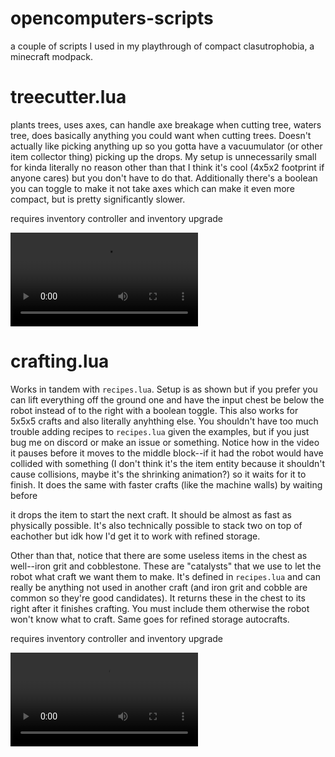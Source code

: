 # opencomputers-scripts
a couple of scripts I used in my playthrough of compact clasutrophobia, a minecraft modpack.

# treecutter.lua
plants trees, uses axes, can handle axe breakage when cutting tree, waters tree, does basically anything you could want when cutting trees. Doesn't actually like picking anything up so you gotta have a vacuumulator (or other item collector thing) picking up the drops. My setup is unnecessarily small for kinda literally no reason other than that I think it's cool (4x5x2 footprint if anyone cares) but you don't have to do that. Additionally there's a boolean you can toggle to make it not take axes which can make it even more compact, but is pretty significantly slower.

requires inventory controller and inventory upgrade

<video src="https://user-images.githubusercontent.com/59105749/183991339-c127f2ba-d4e3-41d8-a3f4-efb1fd8532f2.mp4"></video>

# crafting.lua
Works in tandem with `recipes.lua`. Setup is as shown but if you prefer you can lift everything off the ground one and have the input chest be below the robot instead of to the right with a boolean toggle. This also works for 5x5x5 crafts and also literally anyhthing else. You shouldn't have too much trouble adding recipes to `recipes.lua` given the examples, but if you just bug me on discord or make an issue or something. Notice how in the video it pauses before it moves to the middle block--if it had the robot would have collided with something (I don't think it's the item entity because it shouldn't cause collisions, maybe it's the shrinking animation?) so it waits for it to finish. It does the same with faster crafts (like the machine walls) by waiting before

 it drops the item to start the next craft. It should be almost as fast as physically possible. It's also technically possible to stack two on top of eachother but idk how I'd get it to work with refined storage.

Other than that, notice that there are some useless items in the chest as well--iron grit and cobblestone. These are "catalysts" that we use to let the robot what craft we want them to make. It's defined in `recipes.lua` and can really be anything not used in another craft (and iron grit and cobble are common so they're good candidates). It returns these in the chest to its right after it finishes crafting. You must include them otherwise the robot won't know what to craft. Same goes for refined storage autocrafts.

requires inventory controller and inventory upgrade

<video src="https://user-images.githubusercontent.com/59105749/183991959-3b2beacb-b812-44f8-9532-0b753944abef.mp4"></video>


